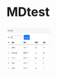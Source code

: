# MDtest
<img src="/img/screens/AfficherPatient.PNG" alt="MarineGEO circle logo" style="height: 100px; width:100px;"/>
